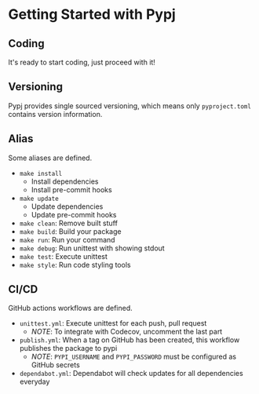 # Getting Started with Pypj

## Coding

It's ready to start coding, just proceed with it!

## Versioning

Pypj provides single sourced versioning, which means only `pyproject.toml` contains version information.

## Alias

Some aliases are defined.

- `make install`
  - Install dependencies
  - Install pre-commit hooks
- `make update`
  - Update dependencies
  - Update pre-commit hooks
- `make clean`: Remove built stuff
- `make build`: Build your package
- `make run`: Run your command
- `make debug`: Run unittest with showing stdout
- `make test`: Execute unittest
- `make style`: Run code styling tools

## CI/CD

GitHub actions workflows are defined.

- `unittest.yml`: Execute unittest for each push, pull request
  - _NOTE_: To integrate with Codecov, uncomment the last part
- `publish.yml`: When a tag on GitHub has been created, this workflow publishes the package to pypi
  - _NOTE_: `PYPI_USERNAME` and `PYPI_PASSWORD` must be configured as GitHub secrets
- `dependabot.yml`: Dependabot will check updates for all dependencies everyday
